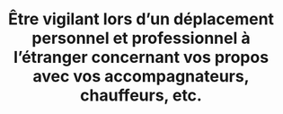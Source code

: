 ---
category: category-qP7AaYEirvtU1XIjwcSea
risk: Prendre le risque de fournir des indications susceptibles d’attirer la convoitise
  d’une personne malveillante.
title: Être vigilant lors d’un déplacement personnel et professionnel à l’étranger
  concernant vos propos avec vos accompagnateurs, chauffeurs, etc.
uuid: good-practice-vzUSoHelHAYxikMEe75Yj
visibleInCms: true
vulnerability: Prendre le risque de fournir des indications susceptibles d’attirer
  la convoitise d’une personne malveillante.
---